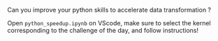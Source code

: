 Can you improve your python skills to accelerate data transformation ?

Open `python_speedup.ipynb` on VScode, make sure to select the kernel corresponding to the challenge of the day, and follow instructions!
